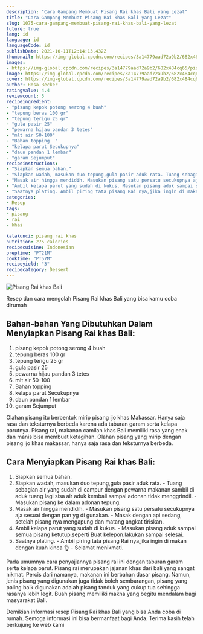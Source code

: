 ```yaml
---
description: "Cara Gampang Membuat Pisang Rai khas Bali yang Lezat"
title: "Cara Gampang Membuat Pisang Rai khas Bali yang Lezat"
slug: 1075-cara-gampang-membuat-pisang-rai-khas-bali-yang-lezat
future: true
lang: id
language: id
languageCode: id
publishDate: 2021-10-11T12:14:13.432Z 
thumbnail: https://img-global.cpcdn.com/recipes/3a14779aad72a9b2/682x484cq65/pisang-rai-khas-bali-foto-resep-utama.png
images:
- https://img-global.cpcdn.com/recipes/3a14779aad72a9b2/682x484cq65/pisang-rai-khas-bali-foto-resep-utama.png
image: https://img-global.cpcdn.com/recipes/3a14779aad72a9b2/682x484cq65/pisang-rai-khas-bali-foto-resep-utama.png
cover: https://img-global.cpcdn.com/recipes/3a14779aad72a9b2/682x484cq65/pisang-rai-khas-bali-foto-resep-utama.png
author: Rosa Becker
ratingvalue: 4.4
reviewcount: 5
recipeingredient:
- "pisang kepok potong serong 4 buah"
- "tepung beras 100 gr"
- "tepung terigu 25 gr"
- "gula pasir 25"
- "pewarna hijau pandan 3 tetes"
- "mlt air 50-100"
- "Bahan topping  "
- "kelapa parut Secukupnya"
- "daun pandan 1 lembar"
- "garam Sejumput"
recipeinstructions:
- "Siapkan semua bahan."
- "Siapkan wadah, masukan duo tepung,gula pasir aduk rata. Tuang sebagian air yang sudah di campur dengan pewarna makanan sambil di aduk tuang lagi sisa air aduk kembali sampai adonan tidak menggrindil. Masukan pisang ke dalam adonan tepung."
- "Masak air hingga mendidih. Masukan pisang satu persatu secukupnya aja sesuai dengan pan yg di gunakan. Masak dengan api sedang, setelah pisang nya mengapung dan matang angkat tiriskan."
- "Ambil kelapa parut yang sudah di kukus. Masukan pisang aduk sampai semua pisang ketutup,seperti Buat kelepon.lakukan sampai selesai."
- "Saatnya plating. Ambil piring tata pisang Rai nya,jika ingin di makan dengan kuah kinca 👌 Selamat menikmati."
categories:
- Resep
tags:
- pisang
- rai
- khas

katakunci: pisang rai khas 
nutrition: 275 calories
recipecuisine: Indonesian
preptime: "PT21M"
cooktime: "PT57M"
recipeyield: "3"
recipecategory: Dessert
---
```



![Pisang Rai khas Bali](https://img-global.cpcdn.com/recipes/3a14779aad72a9b2/682x484cq65/pisang-rai-khas-bali-foto-resep-utama.png)

Resep dan cara mengolah  Pisang Rai khas Bali yang bisa kamu coba dirumah

<!--inarticleads1-->

## Bahan-bahan Yang Dibutuhkan Dalam Menyiapkan Pisang Rai khas Bali:

1. pisang kepok potong serong 4 buah
1. tepung beras 100 gr
1. tepung terigu 25 gr
1. gula pasir 25
1. pewarna hijau pandan 3 tetes
1. mlt air 50-100
1. Bahan topping  
1. kelapa parut Secukupnya
1. daun pandan 1 lembar
1. garam Sejumput

Olahan pisang itu berbentuk mirip pisang ijo khas Makassar. Hanya saja rasa dan teksturnya berbeda karena ada taburan garam serta kelapa parutnya. Pisang rai, makanan camilan khas Bali memiliki rasa yang enak dan manis bisa membuat ketagihan. Olahan pisang yang mirip dengan pisang ijo khas makassar, hanya saja rasa dan teksturnya berbeda. 

<!--inarticleads2-->

## Cara Menyiapkan Pisang Rai khas Bali:

1. Siapkan semua bahan.
1. Siapkan wadah, masukan duo tepung,gula pasir aduk rata. - Tuang sebagian air yang sudah di campur dengan pewarna makanan sambil di aduk tuang lagi sisa air aduk kembali sampai adonan tidak menggrindil. - Masukan pisang ke dalam adonan tepung.
1. Masak air hingga mendidih. - Masukan pisang satu persatu secukupnya aja sesuai dengan pan yg di gunakan. - Masak dengan api sedang, setelah pisang nya mengapung dan matang angkat tiriskan.
1. Ambil kelapa parut yang sudah di kukus. - Masukan pisang aduk sampai semua pisang ketutup,seperti Buat kelepon.lakukan sampai selesai.
1. Saatnya plating. - Ambil piring tata pisang Rai nya,jika ingin di makan dengan kuah kinca 👌 - Selamat menikmati.


Pada umumnya cara penyajiannya pisang rai ini dengan taburan garam serta kelapa parut. Pisang rai merupakan jajanan khas dari bali yang sangat nikmat. Percis dari namanya, makanan ini berbahan dasar pisang. Namun, jenis pisang yang digunakan juga tidak boleh sembarangan, pisang yang paling baik digunakan adalah pisang tanduk yang cukup tua sehingga rasanya lebih legit. Buah pisang memiliki makna yang begitu mendalam bagi masyarakat Bali. 

Demikian informasi  resep Pisang Rai khas Bali   yang bisa Anda coba di rumah. Semoga informasi ini bisa bermanfaat bagi Anda. Terima kasih telah berkujung ke web kami
